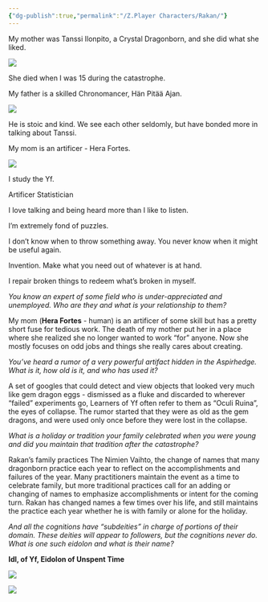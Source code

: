 ```yaml
---
{"dg-publish":true,"permalink":"/Z.Player Characters/Rakan/"}
---
```


My mother was Tanssi Ilonpito, a Crystal Dragonborn, and she did what she liked.

![](file:///C:/Users/jlero/AppData/Local/Temp/msohtmlclip1/01/clip_image002.gif)

She died when I was 15 during the catastrophe.

My father is a skilled Chronomancer, Hän Pitää Ajan.

**![](file:///C:/Users/jlero/AppData/Local/Temp/msohtmlclip1/01/clip_image004.jpg)**

He is stoic and kind. We see each other seldomly, but have bonded more in talking about Tanssi.

My mom is an artificer - Hera Fortes.

![](file:///C:/Users/jlero/AppData/Local/Temp/msohtmlclip1/01/clip_image006.jpg)

I study the Yf.

Artificer Statistician

I love talking and being heard more than I like to listen.

I’m extremely fond of puzzles.

I don’t know when to throw something away. You never know when it might be useful again.

Invention. Make what you need out of whatever is at hand.

I repair broken things to redeem what’s broken in myself.

_You know an expert of some field who is under-appreciated and unemployed. Who are they and what is your relationship to them?_

My mom (**Hera Fortes** - human) is an artificer of some skill but has a pretty short fuse for tedious work. The death of my mother put her in a place where she realized she no longer wanted to work “for” anyone. Now she mostly focuses on odd jobs and things she really cares about creating.

_You’ve heard a rumor of a very powerful artifact hidden in the Aspirhedge. What is it, how old is it, and who has used it?_

A set of googles that could detect and view objects that looked very much like gem dragon eggs - dismissed as a fluke and discarded to wherever “failed” experiments go, Learners of Yf often refer to them as “Oculi Ruina”, the eyes of collapse. The rumor started that they were as old as the gem dragons, and were used only once before they were lost in the collapse.

_What is a holiday or tradition your family celebrated when you were young and did you maintain that tradition after the catastrophe?_

Rakan’s family practices The Nimien Vaihto, the change of names that many dragonborn practice each year to reflect on the accomplishments and failures of the year. Many practitioners maintain the event as a time to celebrate family, but more traditional practices call for an adding or changing of names to emphasize accomplishments or intent for the coming turn. Rakan has changed names a few times over his life, and still maintains the practice each year whether he is with family or alone for the holiday.

_And all the cognitions have “subdeities” in charge of portions of their domain. These deities will appear to followers, but the cognitions never do. What is one such eidolon and what is their name?_

**Idl, of Yf, Eidolon of Unspent Time**

**![](file:///C:/Users/jlero/AppData/Local/Temp/msohtmlclip1/01/clip_image008.jpg)**

**![](file:///C:/Users/jlero/AppData/Local/Temp/msohtmlclip1/01/clip_image009.jpg)**